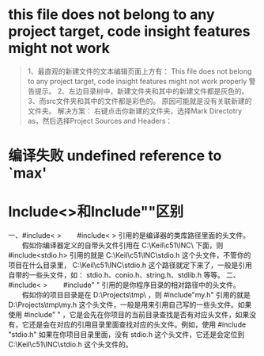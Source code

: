 # this file does not belong to any project target, code insight features might not work
> 1、最直观的新建文件的文本编辑页面上方有： 
  This file does not belong to any project target, code insight features might not work properly 
  警告提示。 
  2、左边目录树中，新建文件夹和其中的新建文件都是灰色的。 
  3、而src文件夹和其中的文件都是彩色的。
  原因可能就是没有关联新建的文件夹。
  解决方案： 
  右键点击你新建的文件夹，选择Mark Directotry as，然后选择Project Sources and Headers： 

# 编译失败   undefined reference to `max'

# Include<>和Include""区别
  一、#include< >
  　　#include< > 引用的是编译器的类库路径里面的头文件。
  　　假如你编译器定义的自带头文件引用在 C:\Keil\c51\INC\ 下面，则 #include<stdio.h> 引用的就是 C:\Keil\c51\INC\stdio.h 这个头文件，不管你的项目在什么目录里， C:\Keil\c51\INC\stdio.h 这个路径就定下来了，一般是引用自带的一些头文件，如： stdio.h、conio.h、string.h、stdlib.h 等等。
  二、#include< >
  　　#include" " 引用的是你程序目录的相对路径中的头文件。
  　　假如你的项目目录是在 D:\Projects\tmp\ ，则 #include"my.h" 引用的就是 D:\Projects\tmp\my.h 这个头文件，一般是用来引用自己写的一些头文件。如果使用 #include" " ，它是会先在你项目的当前目录查找是否有对应头文件，如果没有，它还是会在对应的引用目录里面查找对应的头文件。例如，使用 #include "stdio.h" 如果在你项目目录里面，没有 stdio.h 这个头文件，它还是会定位到 C:\Keil\c51\INC\stdio.h 这个头文件的。